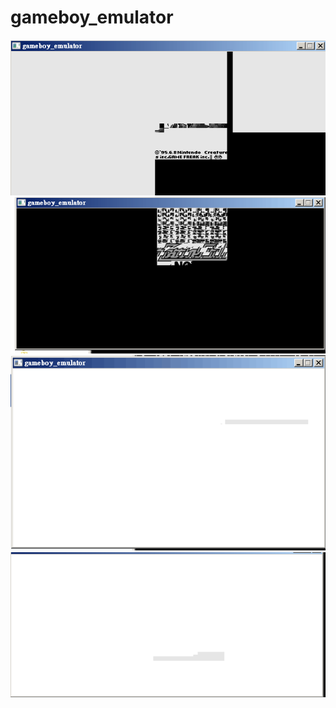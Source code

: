# gameboy_emulator

![image](pokemonred.gif)
![image](battlecity.gif)
![image](gameboy_emulator.gif)
![image](gameboy_emulator_mario.gif)
